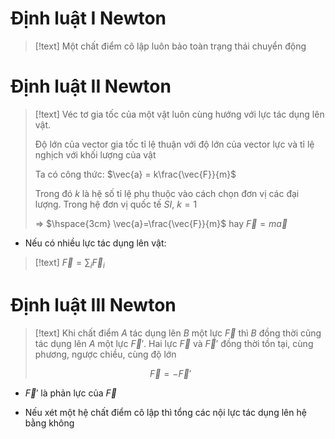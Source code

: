 
# Định luật I Newton

>[!text]
>Một chất điểm cô lập luôn bảo toàn trạng thái chuyển động

# Định luật II Newton

>[!text]
>Véc tơ gia tốc của một vật luôn cùng hướng với lực tác dụng lên vật. 
>
>Độ lớn của vector gia tốc tỉ lệ thuận với độ lớn của vector lực và tỉ lệ nghịch với khối lượng của vật
>
>Ta có công thức: $\vec{a} = k\frac{\vec{F}}{m}$ 
>
>Trong đó $k$ là hệ số tỉ lệ phụ thuộc vào cách chọn đơn vị các đại lượng. Trong hệ đơn vị quốc tế $SI$, $k=1$
>
>$\Rightarrow$ $\hspace{3cm} \vec{a}=\frac{\vec{F}}{m}$ hay $\vec{F}=m\vec{a}$
 
- Nếu có nhiều lực tác dụng lên vật:
>[!text]
>$\vec{F}=\displaystyle{\sum_i{\vec{F}_i}}$

# Định luật III Newton

>[!text]
>Khi chất điểm $A$ tác dụng lên $B$ một lực $\vec{F}$ thì $B$ đồng thời cũng tác dụng lên $A$ một lực $\vec{F}'$. Hai lực $\vec{F}$ và $\vec{F}'$ đồng thời tồn tại, cùng phương, ngược chiều, cùng độ lớn
>
>$\hspace{5cm} \vec{F}=-\vec{F}'$

- $\vec{F}'$ là phản lực của $\vec{F}$

- Nếu xét một hệ chất điểm cô lập thì tổng các nội lực tác dụng lên hệ bằng không

